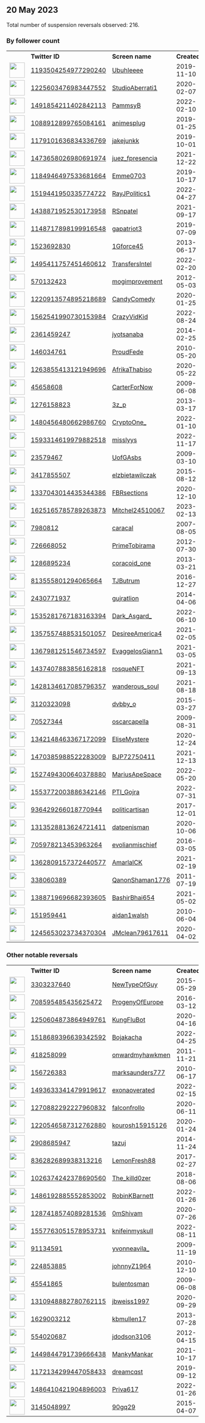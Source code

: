 
## 20 May 2023
Total number of suspension reversals observed: 216.

### By follower count
<table><tr><th></th><th align="left">Twitter ID</th><th align="left">Screen name</th>
<th align="left">Created</th><th align="left">Status</th><th align="left">Suspended</th><th align="left">Followers</th>
<tr><td><a href="https://pbs.twimg.com/profile_images/1633915913438101507/X5MkBgTx_normal.jpg"><img src="https://pbs.twimg.com/profile_images/1633915913438101507/X5MkBgTx_normal.jpg" width="40px" height="40px" align="center"/></a></td><td><a href="https://twitter.com/intent/user?user_id=1193504254977290240">1193504254977290240</a></td><td><a href="https://twitter.com/Ubuhleeee">Ubuhleeee</a></td><td>2019-11-10</td><td align="center"></td><td>2023-04-15</td><td>90770</td></tr>
<tr><td><a href="https://pbs.twimg.com/profile_images/1566356367371186176/nq96Mwx1_normal.jpg"><img src="https://pbs.twimg.com/profile_images/1566356367371186176/nq96Mwx1_normal.jpg" width="40px" height="40px" align="center"/></a></td><td><a href="https://twitter.com/intent/user?user_id=1225603476983447552">1225603476983447552</a></td><td><a href="https://twitter.com/StudioAberrati1">StudioAberrati1</a></td><td>2020-02-07</td><td align="center"></td><td>2022-12-17</td><td>46931</td></tr>
<tr><td><a href="https://pbs.twimg.com/profile_images/1569171977021308929/0Y7PGvOS_normal.jpg"><img src="https://pbs.twimg.com/profile_images/1569171977021308929/0Y7PGvOS_normal.jpg" width="40px" height="40px" align="center"/></a></td><td><a href="https://twitter.com/intent/user?user_id=1491854211402842113">1491854211402842113</a></td><td><a href="https://twitter.com/PammsyB">PammsyB</a></td><td>2022-02-10</td><td align="center"></td><td>2022-09-28</td><td>45101</td></tr>
<tr><td><a href="https://pbs.twimg.com/profile_images/1283190772733546496/cvaQR8IF_normal.jpg"><img src="https://pbs.twimg.com/profile_images/1283190772733546496/cvaQR8IF_normal.jpg" width="40px" height="40px" align="center"/></a></td><td><a href="https://twitter.com/intent/user?user_id=1088912899765084161">1088912899765084161</a></td><td><a href="https://twitter.com/animesplug">animesplug</a></td><td>2019-01-25</td><td align="center"></td><td></td><td>43585</td></tr>
<tr><td><a href="https://pbs.twimg.com/profile_images/1650685534514061317/KsuMrCmY_normal.jpg"><img src="https://pbs.twimg.com/profile_images/1650685534514061317/KsuMrCmY_normal.jpg" width="40px" height="40px" align="center"/></a></td><td><a href="https://twitter.com/intent/user?user_id=1179101636834336769">1179101636834336769</a></td><td><a href="https://twitter.com/jakejunkk">jakejunkk</a></td><td>2019-10-01</td><td align="center"></td><td>2022-12-09</td><td>30933</td></tr>
<tr><td><a href="https://pbs.twimg.com/profile_images/1477575436167221249/wABSRf4p_normal.jpg"><img src="https://pbs.twimg.com/profile_images/1477575436167221249/wABSRf4p_normal.jpg" width="40px" height="40px" align="center"/></a></td><td><a href="https://twitter.com/intent/user?user_id=1473658026980691974">1473658026980691974</a></td><td><a href="https://twitter.com/juez_fpresencia">juez_fpresencia</a></td><td>2021-12-22</td><td align="center">🚫</td><td>2023-05-12</td><td>30022</td></tr>
<tr><td><a href="https://pbs.twimg.com/profile_images/1626004831562244097/u9xuNkVk_normal.jpg"><img src="https://pbs.twimg.com/profile_images/1626004831562244097/u9xuNkVk_normal.jpg" width="40px" height="40px" align="center"/></a></td><td><a href="https://twitter.com/intent/user?user_id=1184946497533681664">1184946497533681664</a></td><td><a href="https://twitter.com/Emme0703">Emme0703</a></td><td>2019-10-17</td><td align="center"></td><td>2023-04-20</td><td>26860</td></tr>
<tr><td><a href="https://pbs.twimg.com/profile_images/1519442079071543296/B5oRYJnh_normal.jpg"><img src="https://pbs.twimg.com/profile_images/1519442079071543296/B5oRYJnh_normal.jpg" width="40px" height="40px" align="center"/></a></td><td><a href="https://twitter.com/intent/user?user_id=1519441950335774722">1519441950335774722</a></td><td><a href="https://twitter.com/RayJPolitics1">RayJPolitics1</a></td><td>2022-04-27</td><td align="center"></td><td>2023-04-16</td><td>17358</td></tr>
<tr><td><a href="https://pbs.twimg.com/profile_images/1600098818045153284/fIpo57wG_normal.jpg"><img src="https://pbs.twimg.com/profile_images/1600098818045153284/fIpo57wG_normal.jpg" width="40px" height="40px" align="center"/></a></td><td><a href="https://twitter.com/intent/user?user_id=1438871952530173958">1438871952530173958</a></td><td><a href="https://twitter.com/RSnpatel">RSnpatel</a></td><td>2021-09-17</td><td align="center"></td><td>2023-05-07</td><td>17029</td></tr>
<tr><td><a href="https://pbs.twimg.com/profile_images/1334637968573804550/0UnLEnxQ_normal.jpg"><img src="https://pbs.twimg.com/profile_images/1334637968573804550/0UnLEnxQ_normal.jpg" width="40px" height="40px" align="center"/></a></td><td><a href="https://twitter.com/intent/user?user_id=1148717898199916548">1148717898199916548</a></td><td><a href="https://twitter.com/gapatriot3">gapatriot3</a></td><td>2019-07-09</td><td align="center"></td><td></td><td>15038</td></tr>
<tr><td><a href="https://pbs.twimg.com/profile_images/1103688701631258627/CxCP0_gM_normal.jpg"><img src="https://pbs.twimg.com/profile_images/1103688701631258627/CxCP0_gM_normal.jpg" width="40px" height="40px" align="center"/></a></td><td><a href="https://twitter.com/intent/user?user_id=1523692830">1523692830</a></td><td><a href="https://twitter.com/1Gforce45">1Gforce45</a></td><td>2013-06-17</td><td align="center"></td><td>2022-02-13</td><td>13990</td></tr>
<tr><td><a href="https://pbs.twimg.com/profile_images/1641133309294964736/Bx69SJw5_normal.jpg"><img src="https://pbs.twimg.com/profile_images/1641133309294964736/Bx69SJw5_normal.jpg" width="40px" height="40px" align="center"/></a></td><td><a href="https://twitter.com/intent/user?user_id=1495411757451460612">1495411757451460612</a></td><td><a href="https://twitter.com/TransfersIntel">TransfersIntel</a></td><td>2022-02-20</td><td align="center">👋</td><td>2023-04-17</td><td>10394</td></tr>
<tr><td><a href="https://pbs.twimg.com/profile_images/1342597769450713088/UXTCe6O1_normal.jpg"><img src="https://pbs.twimg.com/profile_images/1342597769450713088/UXTCe6O1_normal.jpg" width="40px" height="40px" align="center"/></a></td><td><a href="https://twitter.com/intent/user?user_id=570132423">570132423</a></td><td><a href="https://twitter.com/mogimprovement">mogimprovement</a></td><td>2012-05-03</td><td align="center"></td><td></td><td>10025</td></tr>
<tr><td><a href="https://pbs.twimg.com/profile_images/1267785784624480263/k42cbmFr_normal.jpg"><img src="https://pbs.twimg.com/profile_images/1267785784624480263/k42cbmFr_normal.jpg" width="40px" height="40px" align="center"/></a></td><td><a href="https://twitter.com/intent/user?user_id=1220913574895218689">1220913574895218689</a></td><td><a href="https://twitter.com/CandyComedy">CandyComedy</a></td><td>2020-01-25</td><td align="center"></td><td></td><td>7890</td></tr>
<tr><td><a href="https://pbs.twimg.com/profile_images/1562542718462599168/wpLoiC1x_normal.jpg"><img src="https://pbs.twimg.com/profile_images/1562542718462599168/wpLoiC1x_normal.jpg" width="40px" height="40px" align="center"/></a></td><td><a href="https://twitter.com/intent/user?user_id=1562541990730153984">1562541990730153984</a></td><td><a href="https://twitter.com/CrazyVidKid">CrazyVidKid</a></td><td>2022-08-24</td><td align="center"></td><td>2023-05-08</td><td>7669</td></tr>
<tr><td><a href="https://pbs.twimg.com/profile_images/990587090374017024/3F9V1Heb_normal.jpg"><img src="https://pbs.twimg.com/profile_images/990587090374017024/3F9V1Heb_normal.jpg" width="40px" height="40px" align="center"/></a></td><td><a href="https://twitter.com/intent/user?user_id=2361459247">2361459247</a></td><td><a href="https://twitter.com/jyotsanaba">jyotsanaba</a></td><td>2014-02-25</td><td align="center"></td><td>2023-04-20</td><td>6877</td></tr>
<tr><td><a href="https://pbs.twimg.com/profile_images/1602884574425522177/5b13n6t0_normal.jpg"><img src="https://pbs.twimg.com/profile_images/1602884574425522177/5b13n6t0_normal.jpg" width="40px" height="40px" align="center"/></a></td><td><a href="https://twitter.com/intent/user?user_id=146034761">146034761</a></td><td><a href="https://twitter.com/ProudFede">ProudFede</a></td><td>2010-05-20</td><td align="center"></td><td>2023-05-07</td><td>6435</td></tr>
<tr><td><a href="https://pbs.twimg.com/profile_images/1486423887982309377/MAlpquNA_normal.jpg"><img src="https://pbs.twimg.com/profile_images/1486423887982309377/MAlpquNA_normal.jpg" width="40px" height="40px" align="center"/></a></td><td><a href="https://twitter.com/intent/user?user_id=1263855413121949696">1263855413121949696</a></td><td><a href="https://twitter.com/AfrikaThabiso">AfrikaThabiso</a></td><td>2020-05-22</td><td align="center"></td><td>2022-10-10</td><td>5959</td></tr>
<tr><td><a href="https://pbs.twimg.com/profile_images/1658844873313730560/XAH1ut5L_normal.jpg"><img src="https://pbs.twimg.com/profile_images/1658844873313730560/XAH1ut5L_normal.jpg" width="40px" height="40px" align="center"/></a></td><td><a href="https://twitter.com/intent/user?user_id=45658608">45658608</a></td><td><a href="https://twitter.com/CarterForNow">CarterForNow</a></td><td>2009-06-08</td><td align="center"></td><td>2023-05-01</td><td>5902</td></tr>
<tr><td><a href="https://pbs.twimg.com/profile_images/1628234737344028674/DuwOcOOj_normal.jpg"><img src="https://pbs.twimg.com/profile_images/1628234737344028674/DuwOcOOj_normal.jpg" width="40px" height="40px" align="center"/></a></td><td><a href="https://twitter.com/intent/user?user_id=1276158823">1276158823</a></td><td><a href="https://twitter.com/3z_p">3z_p</a></td><td>2013-03-17</td><td align="center"></td><td>2023-03-11</td><td>5375</td></tr>
<tr><td><a href="https://pbs.twimg.com/profile_images/1611653516610732032/vUGY2JaC_normal.jpg"><img src="https://pbs.twimg.com/profile_images/1611653516610732032/vUGY2JaC_normal.jpg" width="40px" height="40px" align="center"/></a></td><td><a href="https://twitter.com/intent/user?user_id=1480456480662986760">1480456480662986760</a></td><td><a href="https://twitter.com/CryptoOne_">CryptoOne_</a></td><td>2022-01-10</td><td align="center"></td><td>2023-01-27</td><td>5322</td></tr>
<tr><td><a href="https://pbs.twimg.com/profile_images/1648502843652079618/nDXeu0bx_normal.jpg"><img src="https://pbs.twimg.com/profile_images/1648502843652079618/nDXeu0bx_normal.jpg" width="40px" height="40px" align="center"/></a></td><td><a href="https://twitter.com/intent/user?user_id=1593314619979882518">1593314619979882518</a></td><td><a href="https://twitter.com/misslyys">misslyys</a></td><td>2022-11-17</td><td align="center"></td><td>2023-05-17</td><td>5031</td></tr>
<tr><td><a href="https://pbs.twimg.com/profile_images/870626938985041921/tx4wgGqn_normal.jpg"><img src="https://pbs.twimg.com/profile_images/870626938985041921/tx4wgGqn_normal.jpg" width="40px" height="40px" align="center"/></a></td><td><a href="https://twitter.com/intent/user?user_id=23579467">23579467</a></td><td><a href="https://twitter.com/UofGAsbs">UofGAsbs</a></td><td>2009-03-10</td><td align="center"></td><td>2023-05-01</td><td>4690</td></tr>
<tr><td><a href="https://pbs.twimg.com/profile_images/1217209671997632512/SZIXAMG__normal.jpg"><img src="https://pbs.twimg.com/profile_images/1217209671997632512/SZIXAMG__normal.jpg" width="40px" height="40px" align="center"/></a></td><td><a href="https://twitter.com/intent/user?user_id=3417855507">3417855507</a></td><td><a href="https://twitter.com/elzbietawilczak">elzbietawilczak</a></td><td>2015-08-12</td><td align="center"></td><td></td><td>4075</td></tr>
<tr><td><a href="https://pbs.twimg.com/profile_images/1658846769529102338/AehH_T34_normal.jpg"><img src="https://pbs.twimg.com/profile_images/1658846769529102338/AehH_T34_normal.jpg" width="40px" height="40px" align="center"/></a></td><td><a href="https://twitter.com/intent/user?user_id=1337043014435344386">1337043014435344386</a></td><td><a href="https://twitter.com/FBRsections">FBRsections</a></td><td>2020-12-10</td><td align="center"></td><td>2023-05-11</td><td>3993</td></tr>
<tr><td><a href="https://pbs.twimg.com/profile_images/1627598962642530306/WRug04dj_normal.jpg"><img src="https://pbs.twimg.com/profile_images/1627598962642530306/WRug04dj_normal.jpg" width="40px" height="40px" align="center"/></a></td><td><a href="https://twitter.com/intent/user?user_id=1625165785789263873">1625165785789263873</a></td><td><a href="https://twitter.com/Mitchel24510067">Mitchel24510067</a></td><td>2023-02-13</td><td align="center"></td><td>2023-04-23</td><td>3808</td></tr>
<tr><td><a href="https://pbs.twimg.com/profile_images/1094590131019759616/5bn_0M3d_normal.png"><img src="https://pbs.twimg.com/profile_images/1094590131019759616/5bn_0M3d_normal.png" width="40px" height="40px" align="center"/></a></td><td><a href="https://twitter.com/intent/user?user_id=7980812">7980812</a></td><td><a href="https://twitter.com/caracal">caracal</a></td><td>2007-08-05</td><td align="center"></td><td></td><td>3200</td></tr>
<tr><td><a href="https://pbs.twimg.com/profile_images/1661262469036142594/2KtIMh1O_normal.jpg"><img src="https://pbs.twimg.com/profile_images/1661262469036142594/2KtIMh1O_normal.jpg" width="40px" height="40px" align="center"/></a></td><td><a href="https://twitter.com/intent/user?user_id=726668052">726668052</a></td><td><a href="https://twitter.com/PrimeTobirama">PrimeTobirama</a></td><td>2012-07-30</td><td align="center"></td><td>2022-10-30</td><td>3069</td></tr>
<tr><td><a href="https://pbs.twimg.com/profile_images/1651251339576344577/j0YwgWPd_normal.jpg"><img src="https://pbs.twimg.com/profile_images/1651251339576344577/j0YwgWPd_normal.jpg" width="40px" height="40px" align="center"/></a></td><td><a href="https://twitter.com/intent/user?user_id=1286895234">1286895234</a></td><td><a href="https://twitter.com/coracoid_one">coracoid_one</a></td><td>2013-03-21</td><td align="center"></td><td>2023-03-16</td><td>2918</td></tr>
<tr><td><a href="https://pbs.twimg.com/profile_images/1659145128160681985/AkPLY0OO_normal.jpg"><img src="https://pbs.twimg.com/profile_images/1659145128160681985/AkPLY0OO_normal.jpg" width="40px" height="40px" align="center"/></a></td><td><a href="https://twitter.com/intent/user?user_id=813555801294065664">813555801294065664</a></td><td><a href="https://twitter.com/TJButrum">TJButrum</a></td><td>2016-12-27</td><td align="center"></td><td></td><td>2850</td></tr>
<tr><td><a href="https://pbs.twimg.com/profile_images/1659262301684523008/SmgsC5Gh_normal.jpg"><img src="https://pbs.twimg.com/profile_images/1659262301684523008/SmgsC5Gh_normal.jpg" width="40px" height="40px" align="center"/></a></td><td><a href="https://twitter.com/intent/user?user_id=2430771937">2430771937</a></td><td><a href="https://twitter.com/gujratlion">gujratlion</a></td><td>2014-04-06</td><td align="center"></td><td>2022-08-18</td><td>2833</td></tr>
<tr><td><a href="https://pbs.twimg.com/profile_images/1660103764324282369/AJveMblm_normal.jpg"><img src="https://pbs.twimg.com/profile_images/1660103764324282369/AJveMblm_normal.jpg" width="40px" height="40px" align="center"/></a></td><td><a href="https://twitter.com/intent/user?user_id=1535281767183163394">1535281767183163394</a></td><td><a href="https://twitter.com/Dark_Asgard_">Dark_Asgard_</a></td><td>2022-06-10</td><td align="center"></td><td>2022-11-06</td><td>2613</td></tr>
<tr><td><a href="https://pbs.twimg.com/profile_images/1663176279162515459/47enScAc_normal.jpg"><img src="https://pbs.twimg.com/profile_images/1663176279162515459/47enScAc_normal.jpg" width="40px" height="40px" align="center"/></a></td><td><a href="https://twitter.com/intent/user?user_id=1357557488531501057">1357557488531501057</a></td><td><a href="https://twitter.com/DesireeAmerica4">DesireeAmerica4</a></td><td>2021-02-05</td><td align="center"></td><td></td><td>2585</td></tr>
<tr><td><a href="https://pbs.twimg.com/profile_images/1659450314494210049/GYBGWY6D_normal.jpg"><img src="https://pbs.twimg.com/profile_images/1659450314494210049/GYBGWY6D_normal.jpg" width="40px" height="40px" align="center"/></a></td><td><a href="https://twitter.com/intent/user?user_id=1367981251546734597">1367981251546734597</a></td><td><a href="https://twitter.com/EvaggelosGiann1">EvaggelosGiann1</a></td><td>2021-03-05</td><td align="center"></td><td>2023-04-07</td><td>2448</td></tr>
<tr><td><a href="https://pbs.twimg.com/profile_images/1625679537114677252/JjXUPtZG_normal.png"><img src="https://pbs.twimg.com/profile_images/1625679537114677252/JjXUPtZG_normal.png" width="40px" height="40px" align="center"/></a></td><td><a href="https://twitter.com/intent/user?user_id=1437407883856162818">1437407883856162818</a></td><td><a href="https://twitter.com/rosqueNFT">rosqueNFT</a></td><td>2021-09-13</td><td align="center">🚫</td><td>2023-05-18</td><td>2200</td></tr>
<tr><td><a href="https://pbs.twimg.com/profile_images/1654662179658801153/o7fKC-_b_normal.jpg"><img src="https://pbs.twimg.com/profile_images/1654662179658801153/o7fKC-_b_normal.jpg" width="40px" height="40px" align="center"/></a></td><td><a href="https://twitter.com/intent/user?user_id=1428134617085796357">1428134617085796357</a></td><td><a href="https://twitter.com/wanderous_soul">wanderous_soul</a></td><td>2021-08-18</td><td align="center">👋</td><td>2023-05-11</td><td>2142</td></tr>
<tr><td><a href="https://pbs.twimg.com/profile_images/1572666524158099458/hDWkL-TL_normal.jpg"><img src="https://pbs.twimg.com/profile_images/1572666524158099458/hDWkL-TL_normal.jpg" width="40px" height="40px" align="center"/></a></td><td><a href="https://twitter.com/intent/user?user_id=3120323098">3120323098</a></td><td><a href="https://twitter.com/dvbby_o">dvbby_o</a></td><td>2015-03-27</td><td align="center"></td><td>2022-10-18</td><td>2073</td></tr>
<tr><td><a href="https://pbs.twimg.com/profile_images/1112540735587405825/GfZSPry5_normal.jpg"><img src="https://pbs.twimg.com/profile_images/1112540735587405825/GfZSPry5_normal.jpg" width="40px" height="40px" align="center"/></a></td><td><a href="https://twitter.com/intent/user?user_id=70527344">70527344</a></td><td><a href="https://twitter.com/oscarcapella">oscarcapella</a></td><td>2009-08-31</td><td align="center"></td><td>2022-07-30</td><td>2057</td></tr>
<tr><td><a href="https://pbs.twimg.com/profile_images/1659832170008006659/g8ph2_y9_normal.jpg"><img src="https://pbs.twimg.com/profile_images/1659832170008006659/g8ph2_y9_normal.jpg" width="40px" height="40px" align="center"/></a></td><td><a href="https://twitter.com/intent/user?user_id=1342148463367172099">1342148463367172099</a></td><td><a href="https://twitter.com/EliseMystere">EliseMystere</a></td><td>2020-12-24</td><td align="center"></td><td>2022-03-25</td><td>2032</td></tr>
<tr><td><a href="https://pbs.twimg.com/profile_images/1645805717759328258/oC-azx90_normal.jpg"><img src="https://pbs.twimg.com/profile_images/1645805717759328258/oC-azx90_normal.jpg" width="40px" height="40px" align="center"/></a></td><td><a href="https://twitter.com/intent/user?user_id=1470385988522283009">1470385988522283009</a></td><td><a href="https://twitter.com/BJP72750411">BJP72750411</a></td><td>2021-12-13</td><td align="center"></td><td>2023-05-11</td><td>1966</td></tr>
<tr><td><a href="https://pbs.twimg.com/profile_images/1527596845295607808/c8tt-wXn_normal.png"><img src="https://pbs.twimg.com/profile_images/1527596845295607808/c8tt-wXn_normal.png" width="40px" height="40px" align="center"/></a></td><td><a href="https://twitter.com/intent/user?user_id=1527494300640378880">1527494300640378880</a></td><td><a href="https://twitter.com/MariusApeSpace">MariusApeSpace</a></td><td>2022-05-20</td><td align="center"></td><td>2023-05-09</td><td>1777</td></tr>
<tr><td><a href="https://pbs.twimg.com/profile_images/1649923752719708161/dIkeaWoP_normal.jpg"><img src="https://pbs.twimg.com/profile_images/1649923752719708161/dIkeaWoP_normal.jpg" width="40px" height="40px" align="center"/></a></td><td><a href="https://twitter.com/intent/user?user_id=1553772003886342146">1553772003886342146</a></td><td><a href="https://twitter.com/PTI_Gojra">PTI_Gojra</a></td><td>2022-07-31</td><td align="center">🚫</td><td>2023-05-10</td><td>1776</td></tr>
<tr><td><a href="https://pbs.twimg.com/profile_images/939302470840410112/0ckMtEh6_normal.jpg"><img src="https://pbs.twimg.com/profile_images/939302470840410112/0ckMtEh6_normal.jpg" width="40px" height="40px" align="center"/></a></td><td><a href="https://twitter.com/intent/user?user_id=936429266018770944">936429266018770944</a></td><td><a href="https://twitter.com/politicartisan">politicartisan</a></td><td>2017-12-01</td><td align="center"></td><td></td><td>1697</td></tr>
<tr><td><a href="https://pbs.twimg.com/profile_images/1317984227913289729/pLM9XguQ_normal.jpg"><img src="https://pbs.twimg.com/profile_images/1317984227913289729/pLM9XguQ_normal.jpg" width="40px" height="40px" align="center"/></a></td><td><a href="https://twitter.com/intent/user?user_id=1313528813624721411">1313528813624721411</a></td><td><a href="https://twitter.com/datpenisman">datpenisman</a></td><td>2020-10-06</td><td align="center"></td><td></td><td>1695</td></tr>
<tr><td><a href="https://pbs.twimg.com/profile_images/1658156818554662927/jcXeP1Mf_normal.jpg"><img src="https://pbs.twimg.com/profile_images/1658156818554662927/jcXeP1Mf_normal.jpg" width="40px" height="40px" align="center"/></a></td><td><a href="https://twitter.com/intent/user?user_id=705978213453963264">705978213453963264</a></td><td><a href="https://twitter.com/evolianmischief">evolianmischief</a></td><td>2016-03-05</td><td align="center"></td><td></td><td>1612</td></tr>
<tr><td><a href="https://pbs.twimg.com/profile_images/1649982245422215179/FNHpVgNz_normal.jpg"><img src="https://pbs.twimg.com/profile_images/1649982245422215179/FNHpVgNz_normal.jpg" width="40px" height="40px" align="center"/></a></td><td><a href="https://twitter.com/intent/user?user_id=1362809157372440577">1362809157372440577</a></td><td><a href="https://twitter.com/AmarlalCK">AmarlalCK</a></td><td>2021-02-19</td><td align="center"></td><td>2023-05-05</td><td>1573</td></tr>
<tr><td><a href="https://pbs.twimg.com/profile_images/1666246837634834432/IGzv8ttQ_normal.jpg"><img src="https://pbs.twimg.com/profile_images/1666246837634834432/IGzv8ttQ_normal.jpg" width="40px" height="40px" align="center"/></a></td><td><a href="https://twitter.com/intent/user?user_id=338060389">338060389</a></td><td><a href="https://twitter.com/QanonShaman1776">QanonShaman1776</a></td><td>2011-07-19</td><td align="center"></td><td></td><td>1488</td></tr>
<tr><td><a href="https://pbs.twimg.com/profile_images/1546475240246677504/w_-UkKsk_normal.jpg"><img src="https://pbs.twimg.com/profile_images/1546475240246677504/w_-UkKsk_normal.jpg" width="40px" height="40px" align="center"/></a></td><td><a href="https://twitter.com/intent/user?user_id=1388719696682393605">1388719696682393605</a></td><td><a href="https://twitter.com/BashirBhai654">BashirBhai654</a></td><td>2021-05-02</td><td align="center"></td><td>2023-05-12</td><td>1421</td></tr>
<tr><td><a href="https://pbs.twimg.com/profile_images/378800000007234563/e6ed374f9cf04d2d2375caecde07ee5e_normal.jpeg"><img src="https://pbs.twimg.com/profile_images/378800000007234563/e6ed374f9cf04d2d2375caecde07ee5e_normal.jpeg" width="40px" height="40px" align="center"/></a></td><td><a href="https://twitter.com/intent/user?user_id=151959441">151959441</a></td><td><a href="https://twitter.com/aidan1walsh">aidan1walsh</a></td><td>2010-06-04</td><td align="center"></td><td>2022-08-20</td><td>1415</td></tr>
<tr><td><a href="https://pbs.twimg.com/profile_images/1659190924386131968/hQVBdMHg_normal.jpg"><img src="https://pbs.twimg.com/profile_images/1659190924386131968/hQVBdMHg_normal.jpg" width="40px" height="40px" align="center"/></a></td><td><a href="https://twitter.com/intent/user?user_id=1245653023734370304">1245653023734370304</a></td><td><a href="https://twitter.com/JMclean79617611">JMclean79617611</a></td><td>2020-04-02</td><td align="center"></td><td>2022-02-13</td><td>1324</td></tr>
</table>

### Other notable reversals
<table><tr><th></th><th align="left">Twitter ID</th><th align="left">Screen name</th>
<th align="left">Created</th><th align="left">Status</th><th align="left">Suspended</th><th align="left">Followers</th>
<tr><td><a href="https://pbs.twimg.com/profile_images/1414533850416484356/uwq9BNcZ_normal.jpg"><img src="https://pbs.twimg.com/profile_images/1414533850416484356/uwq9BNcZ_normal.jpg" width="40px" height="40px" align="center"/></a></td><td><a href="https://twitter.com/intent/user?user_id=3303237640">3303237640</a></td><td><a href="https://twitter.com/NewTypeOfGuy">NewTypeOfGuy</a></td><td>2015-05-29</td><td align="center"></td><td>2022-12-08</td><td>309</td></tr>
<tr><td><a href="https://pbs.twimg.com/profile_images/708597906106925056/jGDqv8Di_normal.jpg"><img src="https://pbs.twimg.com/profile_images/708597906106925056/jGDqv8Di_normal.jpg" width="40px" height="40px" align="center"/></a></td><td><a href="https://twitter.com/intent/user?user_id=708595485435625472">708595485435625472</a></td><td><a href="https://twitter.com/ProgenyOfEurope">ProgenyOfEurope</a></td><td>2016-03-12</td><td align="center"></td><td>2022-11-07</td><td>652</td></tr>
<tr><td><a href="https://pbs.twimg.com/profile_images/1293302462577770496/s-y8LqXz_normal.jpg"><img src="https://pbs.twimg.com/profile_images/1293302462577770496/s-y8LqXz_normal.jpg" width="40px" height="40px" align="center"/></a></td><td><a href="https://twitter.com/intent/user?user_id=1250604873864949761">1250604873864949761</a></td><td><a href="https://twitter.com/KungFluBot">KungFluBot</a></td><td>2020-04-16</td><td align="center"></td><td>2022-11-07</td><td>545</td></tr>
<tr><td><a href="https://pbs.twimg.com/profile_images/1520358161877815298/sHmraZ9Y_normal.jpg"><img src="https://pbs.twimg.com/profile_images/1520358161877815298/sHmraZ9Y_normal.jpg" width="40px" height="40px" align="center"/></a></td><td><a href="https://twitter.com/intent/user?user_id=1518689396639342592">1518689396639342592</a></td><td><a href="https://twitter.com/Bojakacha">Bojakacha</a></td><td>2022-04-25</td><td align="center"></td><td>2022-11-07</td><td>545</td></tr>
<tr><td><a href="https://pbs.twimg.com/profile_images/1528829930838052869/tIzBkUU8_normal.jpg"><img src="https://pbs.twimg.com/profile_images/1528829930838052869/tIzBkUU8_normal.jpg" width="40px" height="40px" align="center"/></a></td><td><a href="https://twitter.com/intent/user?user_id=418258099">418258099</a></td><td><a href="https://twitter.com/onwardmyhawkmen">onwardmyhawkmen</a></td><td>2011-11-21</td><td align="center"></td><td>2022-11-06</td><td>566</td></tr>
<tr><td><a href="https://pbs.twimg.com/profile_images/1075573809388945409/UfI57XMH_normal.jpg"><img src="https://pbs.twimg.com/profile_images/1075573809388945409/UfI57XMH_normal.jpg" width="40px" height="40px" align="center"/></a></td><td><a href="https://twitter.com/intent/user?user_id=156726383">156726383</a></td><td><a href="https://twitter.com/marksaunders777">marksaunders777</a></td><td>2010-06-17</td><td align="center"></td><td>2022-11-06</td><td>69</td></tr>
<tr><td><a href="https://pbs.twimg.com/profile_images/1667106773000417282/nz0IM0Pq_normal.jpg"><img src="https://pbs.twimg.com/profile_images/1667106773000417282/nz0IM0Pq_normal.jpg" width="40px" height="40px" align="center"/></a></td><td><a href="https://twitter.com/intent/user?user_id=1493633341479919617">1493633341479919617</a></td><td><a href="https://twitter.com/exonaoverated">exonaoverated</a></td><td>2022-02-15</td><td align="center"></td><td>2022-11-06</td><td>67</td></tr>
<tr><td><a href="https://pbs.twimg.com/profile_images/1445346587849289731/4mQ4u7jz_normal.jpg"><img src="https://pbs.twimg.com/profile_images/1445346587849289731/4mQ4u7jz_normal.jpg" width="40px" height="40px" align="center"/></a></td><td><a href="https://twitter.com/intent/user?user_id=1270882292227960832">1270882292227960832</a></td><td><a href="https://twitter.com/falconfrollo">falconfrollo</a></td><td>2020-06-11</td><td align="center"></td><td>2022-10-30</td><td>54</td></tr>
<tr><td><a href="https://pbs.twimg.com/profile_images/1320599139332313088/BwJBpN9n_normal.jpg"><img src="https://pbs.twimg.com/profile_images/1320599139332313088/BwJBpN9n_normal.jpg" width="40px" height="40px" align="center"/></a></td><td><a href="https://twitter.com/intent/user?user_id=1220546587312762880">1220546587312762880</a></td><td><a href="https://twitter.com/kourosh15915126">kourosh15915126</a></td><td>2020-01-24</td><td align="center"></td><td>2023-05-10</td><td>935</td></tr>
<tr><td><a href="https://pbs.twimg.com/profile_images/1659780175536455682/75dGvYXQ_normal.jpg"><img src="https://pbs.twimg.com/profile_images/1659780175536455682/75dGvYXQ_normal.jpg" width="40px" height="40px" align="center"/></a></td><td><a href="https://twitter.com/intent/user?user_id=2908685947">2908685947</a></td><td><a href="https://twitter.com/tazuj">tazuj</a></td><td>2014-11-24</td><td align="center">🔒</td><td>2022-10-30</td><td>368</td></tr>
<tr><td><a href="https://pbs.twimg.com/profile_images/1332482338559725571/uASvKR4B_normal.jpg"><img src="https://pbs.twimg.com/profile_images/1332482338559725571/uASvKR4B_normal.jpg" width="40px" height="40px" align="center"/></a></td><td><a href="https://twitter.com/intent/user?user_id=836282689938313216">836282689938313216</a></td><td><a href="https://twitter.com/LemonFresh88">LemonFresh88</a></td><td>2017-02-27</td><td align="center"></td><td>2022-11-06</td><td>25</td></tr>
<tr><td><a href="https://pbs.twimg.com/profile_images/1098822101216227336/SAJm-kv5_normal.png"><img src="https://pbs.twimg.com/profile_images/1098822101216227336/SAJm-kv5_normal.png" width="40px" height="40px" align="center"/></a></td><td><a href="https://twitter.com/intent/user?user_id=1026374242378690560">1026374242378690560</a></td><td><a href="https://twitter.com/The_killd0zer">The_killd0zer</a></td><td>2018-08-06</td><td align="center"></td><td>2022-10-30</td><td>966</td></tr>
<tr><td><a href="https://pbs.twimg.com/profile_images/1532146200979415042/SOWgjJJJ_normal.jpg"><img src="https://pbs.twimg.com/profile_images/1532146200979415042/SOWgjJJJ_normal.jpg" width="40px" height="40px" align="center"/></a></td><td><a href="https://twitter.com/intent/user?user_id=1486192885552853002">1486192885552853002</a></td><td><a href="https://twitter.com/RobinKBarnett">RobinKBarnett</a></td><td>2022-01-26</td><td align="center">🔒</td><td>2022-12-14</td><td>594</td></tr>
<tr><td><a href="https://pbs.twimg.com/profile_images/1295294692783923200/pqJa-kua_normal.jpg"><img src="https://pbs.twimg.com/profile_images/1295294692783923200/pqJa-kua_normal.jpg" width="40px" height="40px" align="center"/></a></td><td><a href="https://twitter.com/intent/user?user_id=1287418574089281536">1287418574089281536</a></td><td><a href="https://twitter.com/0mShivam">0mShivam</a></td><td>2020-07-26</td><td align="center"></td><td>2023-01-29</td><td>250</td></tr>
<tr><td><a href="https://pbs.twimg.com/profile_images/1557765738898808832/cwn2iSdL_normal.jpg"><img src="https://pbs.twimg.com/profile_images/1557765738898808832/cwn2iSdL_normal.jpg" width="40px" height="40px" align="center"/></a></td><td><a href="https://twitter.com/intent/user?user_id=1557763051578953731">1557763051578953731</a></td><td><a href="https://twitter.com/knifeinmyskull">knifeinmyskull</a></td><td>2022-08-11</td><td align="center">🔒</td><td>2022-11-02</td><td>297</td></tr>
<tr><td><a href="https://pbs.twimg.com/profile_images/519250625884733440/d1B8RAGs_normal.jpeg"><img src="https://pbs.twimg.com/profile_images/519250625884733440/d1B8RAGs_normal.jpeg" width="40px" height="40px" align="center"/></a></td><td><a href="https://twitter.com/intent/user?user_id=91134591">91134591</a></td><td><a href="https://twitter.com/yvonneavila_">yvonneavila_</a></td><td>2009-11-19</td><td align="center">🔒</td><td>2022-12-02</td><td>6</td></tr>
<tr><td><a href="https://pbs.twimg.com/profile_images/1532789849933201408/1eWi2Aoc_normal.jpg"><img src="https://pbs.twimg.com/profile_images/1532789849933201408/1eWi2Aoc_normal.jpg" width="40px" height="40px" align="center"/></a></td><td><a href="https://twitter.com/intent/user?user_id=224853885">224853885</a></td><td><a href="https://twitter.com/johnnyZ1964">johnnyZ1964</a></td><td>2010-12-10</td><td align="center"></td><td>2022-12-09</td><td>169</td></tr>
<tr><td><a href="https://pbs.twimg.com/profile_images/1211426602644639746/CZCYs_KR_normal.jpg"><img src="https://pbs.twimg.com/profile_images/1211426602644639746/CZCYs_KR_normal.jpg" width="40px" height="40px" align="center"/></a></td><td><a href="https://twitter.com/intent/user?user_id=45541865">45541865</a></td><td><a href="https://twitter.com/bulentosman">bulentosman</a></td><td>2009-06-08</td><td align="center"></td><td>2023-05-08</td><td>7</td></tr>
<tr><td><a href="https://abs.twimg.com/sticky/default_profile_images/default_profile_normal.png"><img src="https://abs.twimg.com/sticky/default_profile_images/default_profile_normal.png" width="40px" height="40px" align="center"/></a></td><td><a href="https://twitter.com/intent/user?user_id=1310948882780762115">1310948882780762115</a></td><td><a href="https://twitter.com/jbweiss1997">jbweiss1997</a></td><td>2020-09-29</td><td align="center">🚫</td><td>2023-05-05</td><td>3</td></tr>
<tr><td><a href="https://pbs.twimg.com/profile_images/1596668883632623616/CG17Xm-g_normal.jpg"><img src="https://pbs.twimg.com/profile_images/1596668883632623616/CG17Xm-g_normal.jpg" width="40px" height="40px" align="center"/></a></td><td><a href="https://twitter.com/intent/user?user_id=1629003212">1629003212</a></td><td><a href="https://twitter.com/kbmullen17">kbmullen17</a></td><td>2013-07-28</td><td align="center"></td><td>2022-12-08</td><td>4</td></tr>
<tr><td><a href="https://pbs.twimg.com/profile_images/1654435992714002434/Lh0y-joF_normal.jpg"><img src="https://pbs.twimg.com/profile_images/1654435992714002434/Lh0y-joF_normal.jpg" width="40px" height="40px" align="center"/></a></td><td><a href="https://twitter.com/intent/user?user_id=554020687">554020687</a></td><td><a href="https://twitter.com/jdodson3106">jdodson3106</a></td><td>2012-04-15</td><td align="center"></td><td>2023-05-10</td><td>67</td></tr>
<tr><td><a href="https://pbs.twimg.com/profile_images/1660354423032279043/S2C-9Xe6_normal.jpg"><img src="https://pbs.twimg.com/profile_images/1660354423032279043/S2C-9Xe6_normal.jpg" width="40px" height="40px" align="center"/></a></td><td><a href="https://twitter.com/intent/user?user_id=1449844791739666438">1449844791739666438</a></td><td><a href="https://twitter.com/MankyMankar">MankyMankar</a></td><td>2021-10-17</td><td align="center"></td><td>2022-11-03</td><td>124</td></tr>
<tr><td><a href="https://pbs.twimg.com/profile_images/1198629986955083777/Dsqld99W_normal.jpg"><img src="https://pbs.twimg.com/profile_images/1198629986955083777/Dsqld99W_normal.jpg" width="40px" height="40px" align="center"/></a></td><td><a href="https://twitter.com/intent/user?user_id=1172134299447058433">1172134299447058433</a></td><td><a href="https://twitter.com/dreamcqst">dreamcqst</a></td><td>2019-09-12</td><td align="center"></td><td>2022-05-18</td><td>253</td></tr>
<tr><td><a href="https://pbs.twimg.com/profile_images/1487951995512123393/zf4STw99_normal.jpg"><img src="https://pbs.twimg.com/profile_images/1487951995512123393/zf4STw99_normal.jpg" width="40px" height="40px" align="center"/></a></td><td><a href="https://twitter.com/intent/user?user_id=1486410421904896003">1486410421904896003</a></td><td><a href="https://twitter.com/Priva617">Priva617</a></td><td>2022-01-26</td><td align="center">🚫</td><td>2023-05-06</td><td>6</td></tr>
<tr><td><a href="https://pbs.twimg.com/profile_images/1503486980776157192/PxQf3h1M_normal.jpg"><img src="https://pbs.twimg.com/profile_images/1503486980776157192/PxQf3h1M_normal.jpg" width="40px" height="40px" align="center"/></a></td><td><a href="https://twitter.com/intent/user?user_id=3145048997">3145048997</a></td><td><a href="https://twitter.com/90gq29">90gq29</a></td><td>2015-04-07</td><td align="center">🔒</td><td>2022-12-20</td><td>32</td></tr>
</table>
